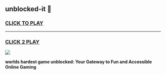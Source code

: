 
## unblocked-it 👋
<h3>
<a href="https://premium.freeplayer.one?title=unblocked-it&ref=14F">CLICK TO PLAY</a></h3>
<hr>

<h3>
<a href="https://premium.freeplayer.one?title=unblocked-it&ref=14F">CLICK 2 PLAY</a>
  
</h3>

<a href="https://premium.freeplayer.one?title=unblocked-it&ref=12F/"><img src="https://clearcache.store/games.png"></a>


**worlds hardest game unblocked: Your Gateway to Fun and Accessible Online Gaming**
